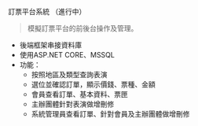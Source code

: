 訂票平台系統 （進行中）
> 模擬訂票平台的前後台操作及管理。
* 後端框架串接資料庫
* 使用ASP.NET CORE、MSSQL
* 功能：
  * 按照地區及類型查詢表演
  * 選位並確認訂單，顯示價錢、票種、金額
  * 會員查看訂單、基本資料、票匣
  * 主辦團體針對表演做增刪修
  * 系統管理員查看訂單、針對會員及主辦團體做增刪修
